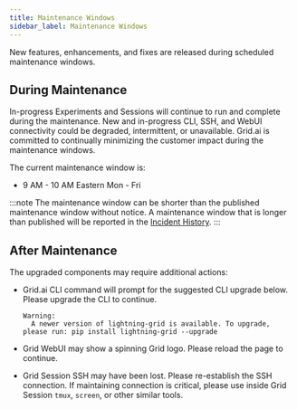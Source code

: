 ```yaml
---
title: Maintenance Windows
sidebar_label: Maintenance Windows
---
```


New features, enhancements, and fixes are released during scheduled maintenance windows.

## During Maintenance

In-progress Experiments and Sessions will continue to run and complete during the maintenance.
New and in-progress CLI, SSH, and WebUI connectivity could be degraded, intermittent, or unavailable.
Grid.ai is committed to continually minimizing the customer impact during the maintenance windows.

The current maintenance window is:

- 9 AM - 10 AM Eastern Mon - Fri

:::note
The maintenance window can be shorter than the published maintenance window without notice.
A maintenance window that is longer than published will be reported in the [Incident History](3_service_levels.md).
:::

## After Maintenance
The upgraded components may require additional actions:
  
- Grid.ai CLI command will prompt for the suggested CLI upgrade below.  Please upgrade the CLI to continue. 
  ```
  Warning:
    A newer version of lightning-grid is available. To upgrade, please run: pip install lightning-grid --upgrade
  ```
- Grid WebUI may show a spinning Grid logo.  Please reload the page to continue.

- Grid Session SSH may have been lost.  Please re-establish the SSH connection.  If maintaining connection is critical, please use inside Grid Session `tmux`, `screen`, or other similar tools.


